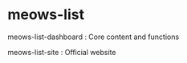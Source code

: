 # meows-list

meows-list-dashboard : Core content and functions

meows-list-site : Official website
